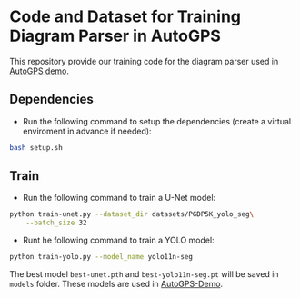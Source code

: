# Code and Dataset for Training Diagram Parser in AutoGPS

This repository provide our training code for the diagram parser used in [AutoGPS demo](https://github.com/Jayce-Ping/AutoGPS/).

## Dependencies

- Run the following command to setup the dependencies (create a virtual enviroment in advance if needed):

```bash
bash setup.sh
```

## Train

- Run the following command to train a U-Net model:
```bash
python train-unet.py --dataset_dir datasets/PGDP5K_yolo_seg\
    --batch_size 32
```


- Runt he following command to train a YOLO model:
```bash
python train-yolo.py --model_name yolo11n-seg
```

The best model `best-unet.pth` and `best-yolo11n-seg.pt` will be saved in `models` folder. These models are used in [AutoGPS-Demo](https://github.com/Jayce-Ping/AutoGPS/tree/main/demo).